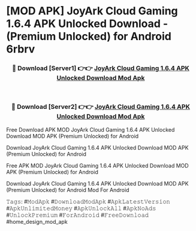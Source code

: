 # [MOD APK] JoyArk Cloud Gaming 1.6.4 APK Unlocked Download - (Premium Unlocked) for Android 6rbrv



<div align="center">
<h3>🔴 Download [Server1] 👉👉 <a href="https://momento.my/?title=JoyArk_Cloud_Gaming_1.6.4_APK_Unlocked_Download">JoyArk Cloud Gaming 1.6.4 APK Unlocked Download Mod Apk</a></h3><br>

<h3>🔴 Download [Server2] 👉👉 <a href="https://momento.my/?title=JoyArk_Cloud_Gaming_1.6.4_APK_Unlocked_Download">JoyArk Cloud Gaming 1.6.4 APK Unlocked Download Mod Apk</a></h3>
</div>



Free Download APK MOD JoyArk Cloud Gaming 1.6.4 APK Unlocked Download MOD APK (Premium Unlocked) for Android

Download JoyArk Cloud Gaming 1.6.4 APK Unlocked Download MOD APK (Premium Unlocked) for Android

Free APK MOD JoyArk Cloud Gaming 1.6.4 APK Unlocked Download MOD APK (Premium Unlocked) for Android

Download JoyArk Cloud Gaming 1.6.4 APK Unlocked Download MOD APK (Premium Unlocked) for Android Mod For Android

𝚃𝚊𝚐𝚜: #𝙼𝚘𝚍𝙰𝚙𝚔 #𝙳𝚘𝚠𝚗𝚕𝚘𝚊𝚍𝙼𝚘𝚍𝙰𝚙𝚔 #𝙰𝚙𝚔𝙻𝚊𝚝𝚎𝚜𝚝𝚅𝚎𝚛𝚜𝚒𝚘𝚗 #𝙰𝚙𝚔𝚄𝚗𝚕𝚒𝚖𝚒𝚝𝚎𝚍𝙼𝚘𝚗𝚎𝚢 #𝙰𝚙𝚔𝚄𝚗𝚕𝚘𝚌𝚔𝙰𝚕𝚕 #𝙰𝚙𝚔𝙽𝚘𝙰𝚍𝚜 #𝚄𝚗𝚕𝚘𝚌𝚔𝙿𝚛𝚎𝚖𝚒𝚞𝚖 #𝙵𝚘𝚛𝙰𝚗𝚍𝚛𝚘𝚒𝚍 #𝙵𝚛𝚎𝚎𝙳𝚘𝚠𝚗𝚕𝚘𝚊𝚍 #home_design_mod_apk
